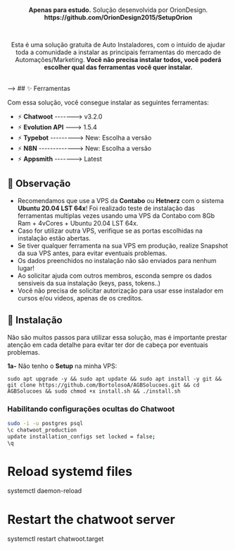 <br>
<p align="center">
  <b>Apenas para estudo.</b> Solução desenvolvida por OrionDesign.
 <b>https://github.com/OrionDesign2015/SetupOrion</b>
  </p>

<br>
<p align="center">
  Esta é uma solução gratuita de Auto Instaladores, com o intuido de ajudar toda a comunidade a instalar as principais ferramentas do mercado de Automações/Marketing.
  <b>Você não precisa instalar todos, você poderá escolher qual das ferramentas você quer instalar.</b>
</p>

</p>
<br>
-->
## ✨ Ferramentas

Com essa solução, você consegue instalar as seguintes ferramentas:
- ⚡ <b>Chatwoot</b> -------> v3.2.0
- ⚡ <b>Evolution API</b> ---> 1.5.4
- ⚡ <b>Typebot</b> ---------> New: Escolha a versão
- ⚡ <b>N8N</b> -------------> New: Escolha a versão
- ⚡ <b>Appsmith</b> -------> Latest

## 📌 Observação

- Recomendamos que use a VPS da <b>Contabo</b> ou <b>Hetnerz</b> com o sistema <b>Ubuntu 20.04 LST 64x</b>! Foi realizado teste de instalação das ferramentas multiplas vezes usando uma VPS da Contabo com 8Gb Ram + 4vCores + Ubuntu 20.04 LST 64x.
- Caso for utilizar outra VPS, verifique se as portas escolhidas na instalação estão abertas.
- Se tiver qualquer ferramenta na sua VPS em produção, realize Snapshot da sua VPS antes, para evitar eventuais problemas.
- Os dados preenchidos no instalação não são enviados para nenhum lugar!
- Ao solicitar ajuda com outros membros, esconda sempre os dados sensiveis da sua instalação (keys, pass, tokens..)
- Você não precisa de solicitar autorização para usar esse instalador em cursos e/ou videos, apenas de os creditos.
## 💽 Instalação

Não são muitos passos para utilizar essa solução, mas é importante prestar atenção em cada detalhe para evitar ter dor de cabeça por eventuais problemas.

<p><b>1a-</b> Não tenho o <b>Setup</b> na minha VPS:</p>

```
sudo apt upgrade -y && sudo apt update && sudo apt install -y git && git clone https://github.com/BortolosoA/AGBSolucoes.git && cd AGBSolucoes && sudo chmod +x install.sh && ./install.sh
```


### Habilitando configurações ocultas do Chatwoot

```bash
sudo -i -u postgres psql
\c chatwoot_production
update installation_configs set locked = false;
\q
```

# Reload systemd files
systemctl daemon-reload

# Restart the chatwoot server
systemctl restart chatwoot.target

